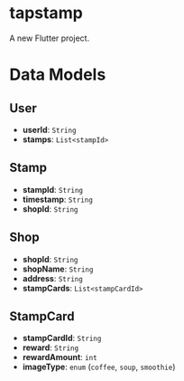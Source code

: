 # tapstamp

A new Flutter project.

# Data Models

## User
- **userId**: `String`
- **stamps**: `List<stampId>`

## Stamp
- **stampId**: `String`
- **timestamp**: `String`
- **shopId**: `String`

## Shop
- **shopId**: `String`
- **shopName**: `String`
- **address**: `String`
- **stampCards**: `List<stampCardId>`

## StampCard
- **stampCardId**: `String`
- **reward**: `String`
- **rewardAmount**: `int`
- **imageType**: `enum` (`coffee`, `soup`, `smoothie`)